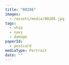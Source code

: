 ```yaml
---
title: "00286"
images:
  - /assets/media/00286.jpg
tags:
  - ship
  - navy
  - damage
paperId:
  - postcard
mediaType: Portrait
date: ""
---
```


